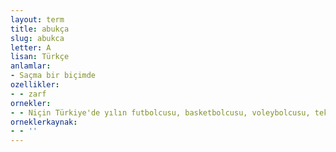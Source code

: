 ```yaml
---
layout: term
title: abukça
slug: abukca
letter: A
lisan: Türkçe
anlamlar:
- Saçma bir biçimde
ozellikler:
- - zarf
ornekler:
- - Niçin Türkiye'de yılın futbolcusu, basketbolcusu, voleybolcusu, teknik direktörü, güreşçisi, boksörü adilane seçilmiyor da ecnebi yıldızlar abukça abartılıyor?
orneklerkaynak:
- - ''
---
```

